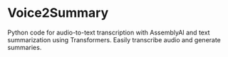 # Voice2Summary
Python code for audio-to-text transcription with AssemblyAI and text summarization using Transformers. Easily transcribe audio and generate summaries.
